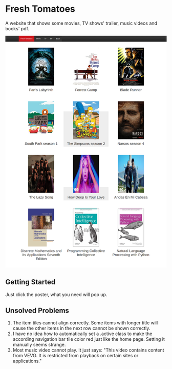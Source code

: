 # Fresh Tomatoes
A website that shows some movies, TV shows' trailer, music videos and books' pdf.

![fresh_tomatoes](/capture_item_show_fresh_tomatoes.html.png)

## Getting Started
Just click the poster, what you need will pop up.

## Unsolved Problems
1. The item tiles cannot align correctly. Some items with longer title will cause the other items in the next row cannot be shown correctly.
2. I have no idea how to automatically set a .active class to make the according navigation bar tile color  red just like the home page. Setting it manually seems strange.
3. Most music video cannot play. It just says: "This video contains content from VEVO. It is restricted from playback on certain sites or applications."
